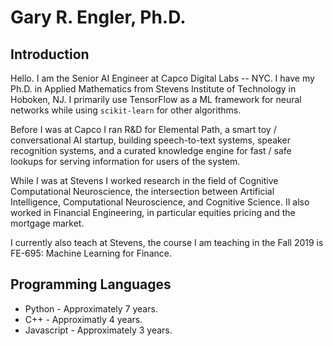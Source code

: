 # Gary R. Engler, Ph.D.


## Introduction

Hello.  I am the Senior AI Engineer at Capco Digital Labs -- NYC.  I have my Ph.D. in Applied Mathematics from Stevens Institute of Technology in Hoboken, NJ.  I primarily use TensorFlow as a ML framework for neural networks while using `scikit-learn` for other algorithms.

Before I was at Capco I ran R&D for Elemental Path, a smart toy / conversational AI startup, building speech-to-text systems, speaker recognition systems, and a curated knowledge engine for fast / safe lookups for serving information for users of the system.

While I was at Stevens I worked research in the field of Cognitive Computational Neuroscience, the intersection between Artificial Intelligence, Computational Neuroscience, and Cognitive Science.  II also worked in Financial Engineering, in particular equities pricing and the mortgage market.

I currently also teach at Stevens, the course I am teaching in the Fall 2019 is FE-695: Machine Learning for Finance. 

## Programming Languages
- Python - Approximately 7 years.
- C++ - Approximatly 4 years.
- Javascript - Approximately 3 years.
